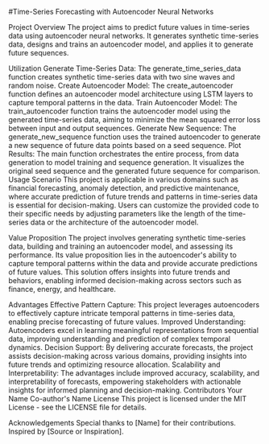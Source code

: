 
#Time-Series Forecasting with Autoencoder Neural Networks

Project Overview
The project aims to predict future values in time-series data using autoencoder neural networks. It generates synthetic time-series data, designs and trains an autoencoder model, and applies it to generate future sequences.

Utilization
Generate Time-Series Data: The generate_time_series_data function creates synthetic time-series data with two sine waves and random noise.
Create Autoencoder Model: The create_autoencoder function defines an autoencoder model architecture using LSTM layers to capture temporal patterns in the data.
Train Autoencoder Model: The train_autoencoder function trains the autoencoder model using the generated time-series data, aiming to minimize the mean squared error loss between input and output sequences.
Generate New Sequence: The generate_new_sequence function uses the trained autoencoder to generate a new sequence of future data points based on a seed sequence.
Plot Results: The main function orchestrates the entire process, from data generation to model training and sequence generation. It visualizes the original seed sequence and the generated future sequence for comparison.
Usage Scenario
This project is applicable in various domains such as financial forecasting, anomaly detection, and predictive maintenance, where accurate prediction of future trends and patterns in time-series data is essential for decision-making. Users can customize the provided code to their specific needs by adjusting parameters like the length of the time-series data or the architecture of the autoencoder model.

Value Proposition
The project involves generating synthetic time-series data, building and training an autoencoder model, and assessing its performance. Its value proposition lies in the autoencoder's ability to capture temporal patterns within the data and provide accurate predictions of future values. This solution offers insights into future trends and behaviors, enabling informed decision-making across sectors such as finance, energy, and healthcare.

Advantages
Effective Pattern Capture: This project leverages autoencoders to effectively capture intricate temporal patterns in time-series data, enabling precise forecasting of future values.
Improved Understanding: Autoencoders excel in learning meaningful representations from sequential data, improving understanding and prediction of complex temporal dynamics.
Decision Support: By delivering accurate forecasts, the project assists decision-making across various domains, providing insights into future trends and optimizing resource allocation.
Scalability and Interpretability: The advantages include improved accuracy, scalability, and interpretability of forecasts, empowering stakeholders with actionable insights for informed planning and decision-making.
Contributors
Your Name
Co-author's Name
License
This project is licensed under the MIT License - see the LICENSE file for details.

Acknowledgements
Special thanks to [Name] for their contributions.
Inspired by [Source or Inspiration].
